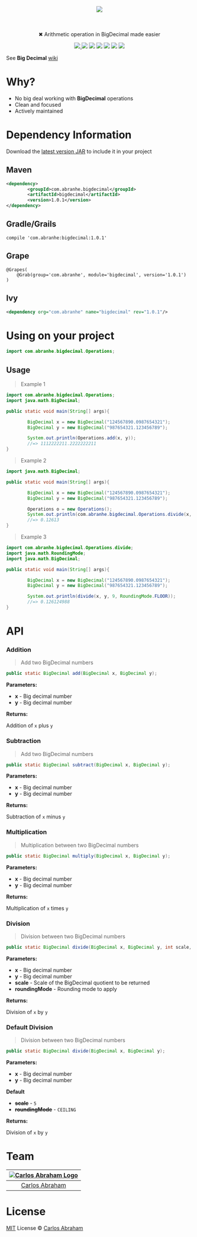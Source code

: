 <p align="center">
	<br>
        <br>
	<br>
        <br>
        <img src="https://cdn.abraham.gq/projects/bigdecimal/logo.svg">
        <br>
        <br>
	<br>
        <br>
        ✖︎ Arithmetic operation in BigDecimal made easier
</p>

<p align="center">
  <a href="https://search.maven.org/#artifactdetails%7Ccom.abranhe%7Cbigdecimal%7C1.0.1%7Cjar"><img src="https://maven-badges.herokuapp.com/maven-central/com.abranhe/bigdecimal/badge.svg"></a><a href="https://www.javadoc.io/doc/com.abranhe/bigdecimal/1.0.0">
	<img src="https://img.shields.io/badge/javadoc-1.0.1-blue.svg"></a>
  <a href="https://github.com/abranhe"><img src="https://abranhe.com/badge.svg"></a>
	<a href="https://cash.me/$abranhe"><img src="https://cdn.abraham.gq/badges/cash-me.svg"></a>
	<a href="https://www.patreon.com/abranhe"><img src="https://cdn.abraham.gq/badges/patreon.svg" /></a>
	<a href="https://github.com/abranhe/bigdecimal/blob/master/LICENSE"><img src="https://img.shields.io/github/license/abranhe/bigdecimal.svg" /></a>
  <a href="https://travis-ci.org/abranhe/bigdecimal"><img src="https://img.shields.io/travis/abranhe/bigdecimal.svg?logo=travis" /></a>
</p>

See **Big Decimal** [wiki](https://wiki.github.com/abranhe/bigdecimal)

# Why?

- No big deal working with **BigDecimal** operations
- Clean and focused
- Actively maintained

# Dependency Information

Download the [latest version JAR](https://github.com/abranhe/bigdecimal/releases/latest) to include it in your project

## Maven

```xml
<dependency>
        <groupId>com.abranhe.bigdecimal</groupId>
        <artifactId>bigdecimal</artifactId>
        <version>1.0.1</version>
</dependency>
```
## Gradle/Grails

```
compile 'com.abranhe:bigdecimal:1.0.1'
```
## Grape

```
@Grapes(
    @Grab(group='com.abranhe', module='bigdecimal', version='1.0.1')
)
```

## Ivy

```xml
<dependency org="com.abranhe" name="bigdecimal" rev="1.0.1"/>
```

# Using on your project

```java
import com.abranhe.bigdecimal.Operations;
```

## Usage

> Example 1

```java
import com.abranhe.bigdecimal.Operations;
import java.math.BigDecimal;

public static void main(String[] args){

        BigDecimal x = new BigDecimal("124567890.0987654321");
        BigDecimal y = new BigDecimal("987654321.123456789");

        System.out.println(Operations.add(x, y));
        //=> 1112222211.2222222211
}
```

> Example 2

```java
import java.math.BigDecimal;

public static void main(String[] args){

        BigDecimal x = new BigDecimal("124567890.0987654321");
        BigDecimal y = new BigDecimal("987654321.123456789");

        Operations o = new Operations();
        System.out.println(com.abranhe.bigdecimal.Operations.divide(x, y));
        //=> 0.12613
}
```
> Example 3

```java
import com.abranhe.bigdecimal.Operations.divide;
import java.math.RoundingMode;
import java.math.BigDecimal;

public static void main(String[] args){

        BigDecimal x = new BigDecimal("124567890.0987654321");
        BigDecimal y = new BigDecimal("987654321.123456789");

        System.out.println(divide(x, y, 9, RoundingMode.FLOOR));
        //=> 0.126124988
}
```

# API

### Addition

> Add two BigDecimal numbers

```java
public static BigDecimal add(BigDecimal x, BigDecimal y);
```

**Parameters:**
  - **x** - Big decimal number
  - **y** - Big decimal number

**Returns:**

Addition of `x` plus `y`

### Subtraction

> Add two BigDecimal numbers

```java
public static BigDecimal subtract(BigDecimal x, BigDecimal y);
```

**Parameters:**
  - **x** - Big decimal number
  - **y** - Big decimal number

**Returns:**

Subtraction of `x` minus `y`

### Multiplication

> Multiplication between two BigDecimal numbers

```java
public static BigDecimal multiply(BigDecimal x, BigDecimal y);
```

**Parameters:**
  - **x** - Big decimal number
  - **y** - Big decimal number

**Returns:**

Multiplication of `x` times `y`

### Division

> Division between two BigDecimal numbers

```java
public static BigDecimal divide(BigDecimal x, BigDecimal y, int scale, RoundingMode roundingMode);
```

**Parameters:**
  - **x** - Big decimal number
  - **y** - Big decimal number
  - **scale** - Scale of the BigDecimal quotient to be returned
  - **roundingMode** - Rounding mode to apply

**Returns:**

Division of `x` by `y`

### Default Division

> Division between two BigDecimal numbers

```java
public static BigDecimal divide(BigDecimal x, BigDecimal y);
```

**Parameters:**

  - **x** - Big decimal number
  - **y** - Big decimal number

**Default**

  - ~~**scale**~~ - `5`
  - ~~**roundingMode**~~ - `CEILING`

**Returns:**

Division of `x` by `y`


# Team

|[![Carlos Abraham Logo](https://avatars3.githubusercontent.com/u/21347264?s=50)](https://abranhe.com)|
| :-: |
| [Carlos Abraham](https://github.com/abranhe) |


# License

[MIT](https://github.com/abranhe/bigdecimal/blob/master/license) License © [Carlos Abraham](https://github.com/abranhe/)
